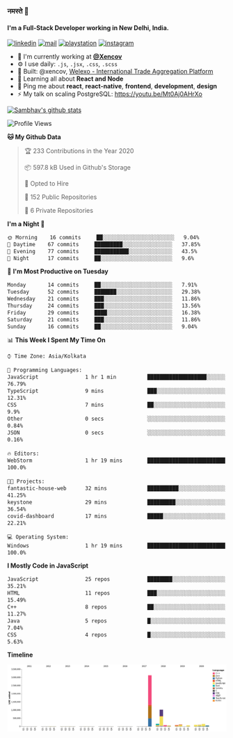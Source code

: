 ### नमस्ते 🙏

#### I'm a Full-Stack Developer working in New Delhi, India.

[![linkedin](https://img.shields.io/badge/linkedin-%230077B5.svg)](https://linkedin.com/in/sambhav2612)
[![mail](https://img.shields.io/badge/gmail-D14836)](mailto:sambhavjain2612@gmail.com)
[![playstation](https://img.shields.io/badge/playstation-%23003791.svg)](https://psnprofiles.com/sambhav006)
[![instagram](https://img.shields.io/badge/instagram-%23E4405F.svg)](https://instagram.com/sambhav2612)

- 🏢 I'm currently working at **[@Xencov](https://xencov.com)**
- ⚙️ I use daily: `.js`, `.jsx`, `.css`, `.scss`
- 💅 Built: @xencov, [Welexo - International Trade Aggregation Platform](https://welexo.com)
- 🌱 Learning all about **React and Node**
- 💬 Ping me about **react**, **react-native**, **frontend**, **development**, **design**
- ⚡️ My talk on scaling PostgreSQL: https://youtu.be/Mt0Aj0AHrXo

[![Sambhav's github stats](https://github-readme-stats.vercel.app/api?username=sambhav2612&count_private=true&show_icons=true)](https://github.com/anuraghazra/github-readme-stats)

<!--START_SECTION:waka-->
![Profile Views](http://img.shields.io/badge/Profile%20Views-80-blue)

**🐱 My Github Data** 

> 🏆 233 Contributions in the Year 2020
 > 
> 📦 597.8 kB Used in Github's Storage 
 > 
> 💼 Opted to Hire
 > 
> 📜 152 Public Repositories
 > 
> 🔑 6 Private Repositories 

**I'm a Night 🦉** 

```text
🌞 Morning    16 commits     ██░░░░░░░░░░░░░░░░░░░░░░░   9.04% 
🌆 Daytime    67 commits     █████████░░░░░░░░░░░░░░░░   37.85% 
🌃 Evening    77 commits     ███████████░░░░░░░░░░░░░░   43.5% 
🌙 Night      17 commits     ██░░░░░░░░░░░░░░░░░░░░░░░   9.6%

```
📅 **I'm Most Productive on Tuesday** 

```text
Monday       14 commits     ██░░░░░░░░░░░░░░░░░░░░░░░   7.91% 
Tuesday      52 commits     ███████░░░░░░░░░░░░░░░░░░   29.38% 
Wednesday    21 commits     ███░░░░░░░░░░░░░░░░░░░░░░   11.86% 
Thursday     24 commits     ███░░░░░░░░░░░░░░░░░░░░░░   13.56% 
Friday       29 commits     ████░░░░░░░░░░░░░░░░░░░░░   16.38% 
Saturday     21 commits     ███░░░░░░░░░░░░░░░░░░░░░░   11.86% 
Sunday       16 commits     ██░░░░░░░░░░░░░░░░░░░░░░░   9.04%

```


📊 **This Week I Spent My Time On** 

```text
⌚︎ Time Zone: Asia/Kolkata

💬 Programming Languages: 
JavaScript               1 hr 1 min          ███████████████████░░░░░░   76.79% 
TypeScript               9 mins              ███░░░░░░░░░░░░░░░░░░░░░░   12.31% 
CSS                      7 mins              ██░░░░░░░░░░░░░░░░░░░░░░░   9.9% 
Other                    0 secs              ░░░░░░░░░░░░░░░░░░░░░░░░░   0.84% 
JSON                     0 secs              ░░░░░░░░░░░░░░░░░░░░░░░░░   0.16%

🔥 Editors: 
WebStorm                 1 hr 19 mins        █████████████████████████   100.0%

🐱‍💻 Projects: 
fantastic-house-web      32 mins             ██████████░░░░░░░░░░░░░░░   41.25% 
keystone                 29 mins             █████████░░░░░░░░░░░░░░░░   36.54% 
covid-dashboard          17 mins             █████░░░░░░░░░░░░░░░░░░░░   22.21%

💻 Operating System: 
Windows                  1 hr 19 mins        █████████████████████████   100.0%

```

**I Mostly Code in JavaScript** 

```text
JavaScript               25 repos            ████████░░░░░░░░░░░░░░░░░   35.21% 
HTML                     11 repos            ███░░░░░░░░░░░░░░░░░░░░░░   15.49% 
C++                      8 repos             ██░░░░░░░░░░░░░░░░░░░░░░░   11.27% 
Java                     5 repos             █░░░░░░░░░░░░░░░░░░░░░░░░   7.04% 
CSS                      4 repos             █░░░░░░░░░░░░░░░░░░░░░░░░   5.63%

```


**Timeline**

![Chart not found](https://github.com/sambhav2612/sambhav2612/blob/master/charts/bar_graph.png) 


<!--END_SECTION:waka-->
